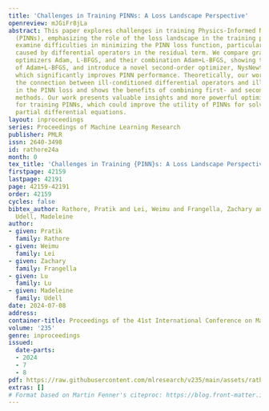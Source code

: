 ```yaml
---
title: 'Challenges in Training PINNs: A Loss Landscape Perspective'
openreview: mJGiFr8jLa
abstract: This paper explores challenges in training Physics-Informed Neural Networks
  (PINNs), emphasizing the role of the loss landscape in the training process. We
  examine difficulties in minimizing the PINN loss function, particularly due to ill-conditioning
  caused by differential operators in the residual term. We compare gradient-based
  optimizers Adam, L-BFGS, and their combination Adam+L-BFGS, showing the superiority
  of Adam+L-BFGS, and introduce a novel second-order optimizer, NysNewton-CG (NNCG),
  which significantly improves PINN performance. Theoretically, our work elucidates
  the connection between ill-conditioned differential operators and ill-conditioning
  in the PINN loss and shows the benefits of combining first- and second-order optimization
  methods. Our work presents valuable insights and more powerful optimization strategies
  for training PINNs, which could improve the utility of PINNs for solving difficult
  partial differential equations.
layout: inproceedings
series: Proceedings of Machine Learning Research
publisher: PMLR
issn: 2640-3498
id: rathore24a
month: 0
tex_title: 'Challenges in Training {PINN}s: A Loss Landscape Perspective'
firstpage: 42159
lastpage: 42191
page: 42159-42191
order: 42159
cycles: false
bibtex_author: Rathore, Pratik and Lei, Weimu and Frangella, Zachary and Lu, Lu and
  Udell, Madeleine
author:
- given: Pratik
  family: Rathore
- given: Weimu
  family: Lei
- given: Zachary
  family: Frangella
- given: Lu
  family: Lu
- given: Madeleine
  family: Udell
date: 2024-07-08
address:
container-title: Proceedings of the 41st International Conference on Machine Learning
volume: '235'
genre: inproceedings
issued:
  date-parts:
  - 2024
  - 7
  - 8
pdf: https://raw.githubusercontent.com/mlresearch/v235/main/assets/rathore24a/rathore24a.pdf
extras: []
# Format based on Martin Fenner's citeproc: https://blog.front-matter.io/posts/citeproc-yaml-for-bibliographies/
---
```

